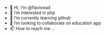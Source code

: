 - 👋 Hi, I’m @flavioead
- 👀 I’m interested in php
- 🌱 I’m currently learning github
- 💞️ I’m looking to collaborate on education app
- 📫 How to reach me ...

<!---
flavioead/flavioead is a ✨ special ✨ repository because its `README.md` (this file) appears on your GitHub profile.
You can click the Preview link to take a look at your changes.
--->
